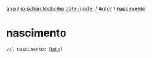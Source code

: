 [app](../../index.md) / [io.schiar.tccboilerplate.model](../index.md) / [Autor](index.md) / [nascimento](./nascimento.md)

# nascimento

`val nascimento: `[`Data`](../-data/index.md)`?`